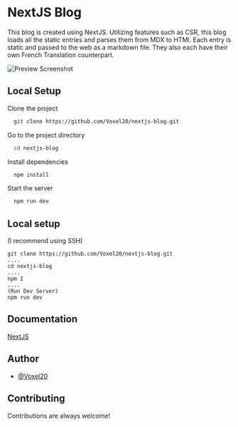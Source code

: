# NextJS Blog

This blog is created using NextJS.  Utilizing features such as CSR, this blog loads all the static entries and parses them from MDX to HTMl.  Each entry is static and passed to the web as a markdown file.  They also each have their own French Translation counterpart. 


![Preview Screenshot](https://images.ctfassets.net/gpz0vzuizl3q/2u7VmOSs40JfUPRrp9uzM/7f94c360151ccac8e1de948c865be870/Screenshot_4.png?h=250)


## Local Setup

Clone the project

```bash
  git clone https://github.com/Voxel20/nextjs-blog.git
```

Go to the project directory

```bash
  cd nextjs-blog
```

Install dependencies

```bash
  npm install
```

Start the server

```bash
  npm run dev
```


## Local setup
(I recommend using SSH)

```
git clone https://github.com/Voxel20/nextjs-blog.git
....
cd nextjs-blog
....
npm I
....
(Run Dev Server)
npm run dev
```

## Documentation

[NextJS](https://nextjs.org/docs/getting-started)
## Author
- [@Voxel20](https://www.github.com/voxel20)


## Contributing

Contributions are always welcome!
